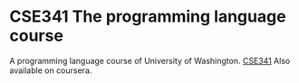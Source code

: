 # CSE341 The programming language course 

A programming language course of University of Washington.
[CSE341](https://courses.cs.washington.edu/courses/cse341/)
Also available on coursera.

